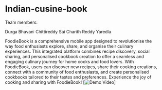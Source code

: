 # Indian-cusine-book

Team members: 

Durga Bhavani Chittireddy 
Sai Charith Reddy Yaredla


FoodieBook is a comprehensive mobile app designed to revolutionise the way food enthusiasts explore, share, and organise their culinary experiences. This integrated platform combines recipe discovery, social sharing, and personalised cookbook creation to offer a seamless and engaging culinary journey for home cooks and food lovers. With FoodieBook, users can discover new recipes, share their cooking creations, connect with a community of food enthusiasts, and create personalised cookbooks tailored to their tastes and preferences. Experience the joy of cooking and sharing with FoodieBook!
[![Demo Video](./assets/Techvideo.gif)]


